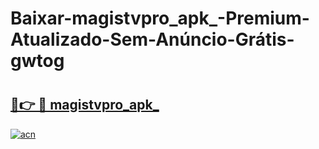 # Baixar-magistvpro_apk_-Premium-Atualizado-Sem-Anúncio-Grátis-gwtog

# <h2><a href="https://gyvc0y.esa.edu.pl?src=magistvpro_apk_&ref=gwtog">🔗👉 🔴 magistvpro_apk_</a></h2>

[![acn](https://github.com/user-attachments/assets/0f9c940e-d8b0-45ae-aac7-cd30a18b3e1c)](https://gyvc0y.esa.edu.pl?src=magistvpro_apk_&ref=gwtog)


